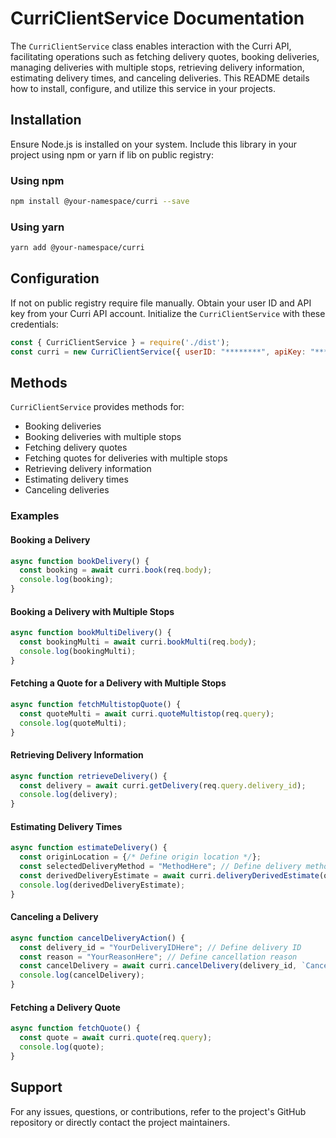 # CurriClientService Documentation

The `CurriClientService` class enables interaction with the Curri API, facilitating operations such as fetching delivery quotes, booking deliveries, managing deliveries with multiple stops, retrieving delivery information, estimating delivery times, and canceling deliveries. This README details how to install, configure, and utilize this service in your projects.

## Installation

Ensure Node.js is installed on your system. Include this library in your project using npm or yarn if lib on public registry:

### Using npm

```bash
npm install @your-namespace/curri --save
```

### Using yarn

```bash
yarn add @your-namespace/curri
```

## Configuration

If not on public registry require file manually. Obtain your user ID and API key from your Curri API account. Initialize the `CurriClientService` with these credentials:

```javascript
const { CurriClientService } = require('./dist');
const curri = new CurriClientService({ userID: "********", apiKey: "********" });
```

## Methods

`CurriClientService` provides methods for:

- Booking deliveries
- Booking deliveries with multiple stops
- Fetching delivery quotes
- Fetching quotes for deliveries with multiple stops
- Retrieving delivery information
- Estimating delivery times
- Canceling deliveries

### Examples

#### Booking a Delivery

```javascript
async function bookDelivery() {
  const booking = await curri.book(req.body);
  console.log(booking);
}
```

#### Booking a Delivery with Multiple Stops

```javascript
async function bookMultiDelivery() {
  const bookingMulti = await curri.bookMulti(req.body);
  console.log(bookingMulti);
}
```

#### Fetching a Quote for a Delivery with Multiple Stops

```javascript
async function fetchMultistopQuote() {
  const quoteMulti = await curri.quoteMultistop(req.query);
  console.log(quoteMulti);
}
```

#### Retrieving Delivery Information

```javascript
async function retrieveDelivery() {
  const delivery = await curri.getDelivery(req.query.delivery_id);
  console.log(delivery);
}
```

#### Estimating Delivery Times

```javascript
async function estimateDelivery() {
  const originLocation = {/* Define origin location */};
  const selectedDeliveryMethod = "MethodHere"; // Define delivery method
  const derivedDeliveryEstimate = await curri.deliveryDerivedEstimate(originLocation, selectedDeliveryMethod);
  console.log(derivedDeliveryEstimate);
}
```

#### Canceling a Delivery

```javascript
async function cancelDeliveryAction() {
  const delivery_id = "YourDeliveryIDHere"; // Define delivery ID
  const reason = "YourReasonHere"; // Define cancellation reason
  const cancelDelivery = await curri.cancelDelivery(delivery_id, `Cancel Delivery Reason: ${reason}`);
  console.log(cancelDelivery);
}
```

#### Fetching a Delivery Quote

```javascript
async function fetchQuote() {
  const quote = await curri.quote(req.query);
  console.log(quote);
}
```

## Support

For any issues, questions, or contributions, refer to the project's GitHub repository or directly contact the project maintainers.